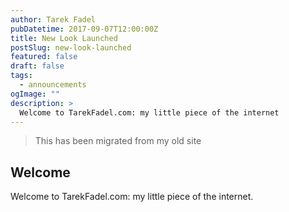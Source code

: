 ```yaml
---
author: Tarek Fadel
pubDatetime: 2017-09-07T12:00:00Z
title: New Look Launched
postSlug: new-look-launched
featured: false
draft: false
tags:
  - announcements
ogImage: ""
description: >
  Welcome to TarekFadel.com: my little piece of the internet
---
```


> This has been migrated from my old site

## Welcome

Welcome to TarekFadel.com: my little piece of the internet.
